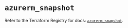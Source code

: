 # `azurerm_snapshot`

Refer to the Terraform Registry for docs: [`azurerm_snapshot`](https://registry.terraform.io/providers/hashicorp/azurerm/4.21.0/docs/resources/snapshot).
